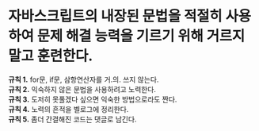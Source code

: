 # 자바스크립트의 내장된 문법을 적절히 사용하여 문제 해결 능력을 기르기 위해 거르지 말고 훈련한다.  
<strong>규칙 1.</strong> for문, if문, 삼항연산자를 거.의. 쓰지 않는다.   
<strong>규칙 2.</strong> 익숙하지 않은 문법을 사용하려고 노력한다.   
<strong>규칙 3.</strong> 도저히 못풀겠다 싶으면 익숙한 방법으로라도 짠다.   
<strong>규칙 4.</strong> 노력의 흔적을 벨로그에 정리한다.   
<strong>규칙 5.</strong> 좀더 간결해진 코드는 댓글로 남긴다.   
